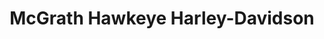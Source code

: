---
title: "McGrath Hawkeye Harley-Davidson"
url: /coralville/mcgrath-hawkeye-harley-davidson/
shop: motorcycle
---